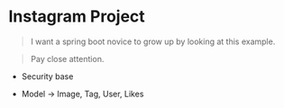 # Instagram Project



>I want a spring boot novice to grow up by looking at this example.

>Pay close attention.


- Security base


- Model  -> Image, Tag, User, Likes  

